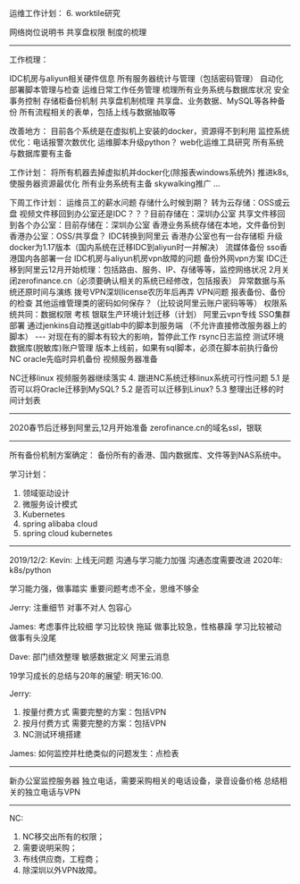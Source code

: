运维工作计划：
6. worktile研究

网络岗位说明书
共享盘权限
制度的梳理

--------------------------------------------------
工作梳理：

IDC机房与aliyun相关硬件信息
所有服务器统计与管理（包括密码管理）
自动化部署脚本管理与检查
运维日常工作任务管理
梳理所有业务系统与数据库状况
安全事务控制
存储柜备份机制
共享盘机制梳理
共享盘、业务数据、MySQL等各种备份
所有流程相关的表单，包括上线与数据抽取等

改善地方：
目前各个系统是在虚拟机上安装的docker，资源得不到利用
监控系统优化：电话报警次数优化
运维脚本升级python？
web化运维工具研究
所有系统与数据库要有主备

工作计划：
将所有机器去掉虚拟机并docker化(除报表windows系统外)
推进k8s, 使服务器资源最优化
所有业务系统有主备
skywalking推广
...


下周工作计划：
运维员工的薪水问题
存储什么时候到期？
转为云存储：OSS或云盘
视频文件移回到办公室还是IDC？？？目前存储在：深圳办公室
共享文件移回到各个办公室：目前存储在：深圳办公室
香港业务系统存储在本地，文件备份到香港办公室：OSS/共享盘？
IDC转换到阿里云
香港办公室也有一台存储柜
升级docker为1.17版本（国内系统在迁移IDC到aliyun时一并解决）
流媒体备份
sso香港国内各部署一台
IDC机房与aliyun机房vpn故障的问题
备份外网vpn方案
IDC迁移到阿里云12月开始梳理：包括路由、服务、IP、存储等等，监控网络状况
2月关闭zerofinance.cn（必须要确认相关的系统已经修改，包括报表）
异常数据与系统还原时间与演练
拨号VPN深圳license农历年后再弄
VPN问题
报表备份、备份的检查
其他运维管理类的密码如何保存？（比较说阿里云账户密码等等）
权限系统共同：数据权限
考核
银联生产环境计划迁移（计划）
阿里云vpn专线
SSO集群部署
通过jenkins自动推送gitlab中的脚本到服务端
（不允许直接修改服务器上的脚本） --- 对现在有的脚本有较大的影响，暂停此工作
rsync日志监控
测试环境数据库(脱敏库)账户管理
版本上线前，如果有sql脚本，必须在脚本前执行备份
NC oracle先临时异机备份
视频服务器准备


NC迁移linux
视频服务器继续落实
4. 跟进NC系统迁移linux系统可行性问题
    5.1 是否可以将Oracle迁移到MySQL?
    5.2 是否可以迁移到Linux?
    5.3 整理出迁移的时间计划表

-------------
2020春节后迁移到阿里云,12月开始准备
zerofinance.cn的域名ssl，银联

---------------------------------------------------
所有备份机制方案确定：
备份所有的香港、国内数据库、文件等到NAS系统中。

学习计划：
1. 领域驱动设计
2. 微服务设计模式
3. Kubernetes
4. spring alibaba cloud
5. spring cloud kubernetes

--------------------------------
2019/12/2:
Kevin:
上线无问题
沟通与学习能力加强
沟通态度需要改进
2020年:
k8s/python

学习能力强，做事踏实
重要问题考虑不全，思维不够全


Jerry:
注重细节
对事不对人
包容心

James:
考虑事件比较细
学习比较快
拖延
做事比较急，性格暴躁
学习比较被动
做事有头没尾

Dave:
部门绩效整理
敏感数据定义
阿里云消息

19学习成长的总结与20年的展望: 明天16:00.


Jerry:
1. 按量付费方式
   需要完整的方案：包括VPN
2. 按月付费方式
   需要完整的方案：包括VPN
3. NC测试环境搭建


James:
如何监控并杜绝类似的问题发生：点检表

-----------------------------
新办公室监控服务器
独立电话，需要采购相关的电话设备，录音设备价格
总结相关的独立电话与VPN

-------------------------
NC:
1. NC移交出所有的权限；
2. 需要说明采购；
3. 布线供应商，工程商；
4. 除深圳以外VPN故障。